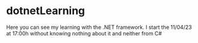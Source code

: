 # dotnetLearning
Here you can see my learning with the .NET framework. I start the 11/04/23 at 17:00h without knowing nothing about it and neither from C#
